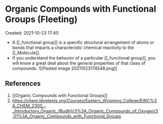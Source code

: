 # Organic Compounds with Functional Groups (Fleeting)
Created: 2021-10-23 17:40

* A [[_functional group]] is a specific structural arrangement of atoms or bonds that imparts a characteristic chemical reactivity to the [[_Molecule]].
* If you understand the behavior of a particular [[_functional group]], you will know a great deal about the general properties of that class of compounds.
![[Pasted image 20211023174548.png]]

## References
1. [[Organic Compounds with Functional Groups]]
2. https://chem.libretexts.org/Courses/Eastern_Wyoming_College/EWC%3A_CHEM_2300_-_Introductory_Organic_(Budhi)/3%3A_Organic_Compounds_of_Oxygen/3.01%3A_Organic_Compounds_with_Functional_Groups